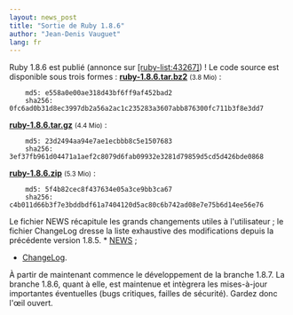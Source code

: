 ```yaml
---
layout: news_post
title: "Sortie de Ruby 1.8.6"
author: "Jean-Denis Vauguet"
lang: fr
---
```


 Ruby 1.8.6 est publié (annonce sur [\[ruby-list:43267\]][1]) ! Le code source est disponible sous trois formes : [**ruby-1.8.6.tar.bz2**][2] <small style="font-weight:normal">(3.8 Mio)</small>
: 

        md5: e558a0e00ae318d43bf6ff9af452bad2
        sha256: 0fc6ad0b31d8ec3997db2a56a2ac1c235283a3607abb876300fc711b3f8e3dd7

[**ruby-1.8.6.tar.gz**][3] <small style="font-weight:normal">(4.4 Mio)</small>
: 

        md5: 23d2494aa94e7ae1ecbbb8c5e1507683
        sha256: 3ef37fb961d04471a1aef2c8079d6fab09932e3281d79859d5cd5d426bde0868

[**ruby-1.8.6.zip**][4] <small style="font-weight:normal">(5.3 Mio)</small>
: 

        md5: 5f4b82cec8f437634e05a3ce9bb3ca67
        sha256: c4b011d66b3f7e3bddbdf61a7404120d5ac80c6b742ad08e7e75b6d14ee56e76

 Le fichier NEWS récapitule les grands changements utiles à l\'utilisateur ; le fichier ChangeLog dresse la liste exhaustive des modifications depuis la précédente version 1.8.5. * [NEWS][5] ;
* [ChangeLog][6].

 À partir de maintenant commence le développement de la branche 1.8.7. La branche 1.8.6, quant à elle, est maintenue et intègrera les mises-à-jour importantes éventuelles (bugs critiques, failles de sécurité). Gardez donc l\'œil ouvert. 

[1]: http://blade.nagaokaut.ac.jp/cgi-bin/scat.rb/ruby/ruby-list/43267 
[2]: ftp://ftp.ruby-lang.org/pub/ruby/1.8/ruby-1.8.6.tar.bz2 
[3]: ftp://ftp.ruby-lang.org/pub/ruby/1.8/ruby-1.8.6.tar.gz 
[4]: ftp://ftp.ruby-lang.org/pub/ruby/1.8/ruby-1.8.6.zip 
[5]: http://svn.ruby-lang.org/repos/ruby/tags/v1_8_6/NEWS 
[6]: http://svn.ruby-lang.org/repos/ruby/tags/v1_8_6/ChangeLog 
